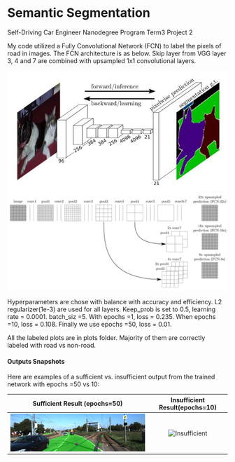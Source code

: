 # Semantic Segmentation
Self-Driving Car Engineer Nanodegree Program Term3 Project 2

My code utilized a Fully Convolutional Network (FCN) to label the pixels of road in images. The FCN architecture is as below. Skip layer from VGG layer 3, 4 and 7 are combined with upsampled 1x1 convolutional layers.

![fcn_architecture1](./fcn_architecture1.JPG)
![fcn_architecture2](./fcn_architecture2.JPG)

Hyperparameters are chose with balance with accuracy and efficiency. L2 regularizer(1e-3) are used for all layers. Keep_prob is set to 0.5, learning rate = 0.0001. batch_siz =5.
With epochs =1, loss = 0.235. When epochs =10, loss = 0.108. Finally we use epochs =50, loss = 0.01.

All the labeled plots are in plots folder. Majority of them are correctly labeled with road vs non-road.

#### Outputs Snapshots
Here are examples of a sufficient vs. insufficient output from the trained network with epochs =50 vs 10:

Sufficient Result (epochs=50)         |  Insufficient Result(epochs=10)
:-------------------------:|:-------------------------:
![Sufficient](./plots/epochs_50/um_000004.png)  |  ![Insufficient](./plots_epochs_10/um_000004.png)